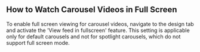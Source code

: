 ## How to Watch Carousel Videos in Full Screen
To enable full screen viewing for carousel videos, navigate to the design tab and activate the 'View feed in fullscreen' feature. This setting is applicable only for default carousels and not for spotlight carousels, which do not support full screen mode.